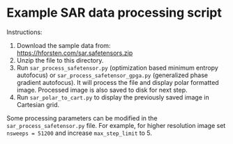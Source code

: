 # Example SAR data processing script

Instructions:

 1. Download the sample data from: https://hforsten.com/sar.safetensors.zip
 2. Unzip the file to this directory.
 3. Run `sar_process_safetensor.py` (optimization based minimum entropy
    autofocus) or `sar_process_safetensor_gpga.py` (generalized phase gradient
    autofocus). It will process the file and display polar formatted image.
    Processed image is also saved to disk for next step.
 4. Run `sar_polar_to_cart.py` to display the previously saved image in Cartesian grid.

Some processing parameters can be modified in the `sar_process_safetensor.py`
file. For example, for higher resolution image set `nsweeps = 51200` and
increase `max_step_limit` to 5.
